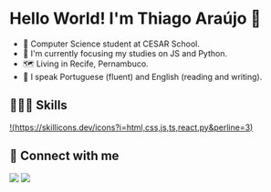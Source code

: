 # Hello World! I'm Thiago Araújo 👋

- 🔭 Computer Science student at CESAR School.
- 🌱 I'm currently focusing my studies on JS and Python.
- 🗺 Living in Recife, Pernambuco.
- 💬 I speak Portuguese (fluent) and English (reading and writing).

## 👨🏽‍💻 Skills
[!(https://skillicons.dev/icons?i=html,css,js,ts,react,py&perline=3)](https://skillicons.dev)

## 📧 Connect with me
[<img src="https://img.shields.io/badge/linkedin-%230077B5.svg?&style=for-the-badge&logo=linkedin&logoColor=white" />](https://www.linkedin.com/in/tharaujo17/)
[<img src="https://img.shields.io/badge/instagram-%23E4405F.svg?&style=for-the-badge&logo=instagram&logoColor=white">](https://www.instagram.com/thiago17__/)
